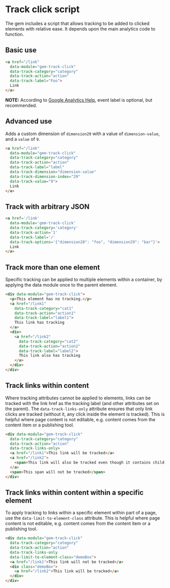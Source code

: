 # Track click script

The gem includes a script that allows tracking to be added to clicked elements with relative ease. It depends upon the main analytics code to function.

## Basic use

```html
<a href="/link"
  data-module="gem-track-click"
  data-track-category="category"
  data-track-action="action"
  data-track-label="Foo">
  Link
</a>
```

**NOTE:**  According to [Google Analytics Help](https://support.google.com/analytics/answer/1033068), event label is optional, but recommended.

## Advanced use

Adds a custom dimension of `dimension29` with a value of `dimension-value`, and a `value` of `9`.

```html
<a href="/link"
  data-module="gem-track-click"
  data-track-category="category"
  data-track-action="action"
  data-track-label="label"
  data-track-dimension="dimension-value"
  data-track-dimension-index="29"
  data-track-value="9">
  Link
</a>
```

## Track with arbitrary JSON

```html
<a href='/link'
  data-module='gem-track-click'
  data-track-category='category'
  data-track-action='1'
  data-track-label='/'
  data-track-options='{"dimension28": "foo", "dimension29": "bar"}'>
  Link
</a>
```

## Track more than one element

Specific tracking can be applied to multiple elements within a container, by applying the data module once to the parent element.

```html
<div data-module="gem-track-click">
  <p>This element has no tracking.</p>
  <a href="/link1"
    data-track-category="cat1"
    data-track-action="action1"
    data-track-label="label1">
    This link has tracking
  </a>
  <div>
    <a href="/link2"
      data-track-category="cat2"
      data-track-action="action2"
      data-track-label="label2">
      This link also has tracking
    </a>
  </div>
</div>
```

## Track links within content

Where tracking attributes cannot be applied to elements, links can be tracked with the link href as the tracking label (and other attributes set on the parent). The `data-track-links-only` attribute ensures that only link clicks are tracked (without it, any click inside the element is tracked). This is helpful where page content is not editable, e.g. content comes from the content item or a publishing tool.

```html
<div data-module="gem-track-click"
  data-track-category="category"
  data-track-action="action"
  data-track-links-only>
  <a href="/link1">This link will be tracked</a>
  <a href="/link2">
    <span>This link will also be tracked even though it contains child elements</span>
  </a>
  <span>This span will not be tracked</span>
</div>
```

## Track links within content within a specific element

To apply tracking to links within a specific element within part of a page, use the `data-limit-to-element-class` attribute. This is helpful where page content is not editable, e.g. content comes from the content item or a publishing tool.

```html
<div data-module="gem-track-click"
  data-track-category="category"
  data-track-action="action"
  data-track-links-only
  data-limit-to-element-class="demoBox">
  <a href="/link1">This link will not be tracked</a>
  <div class="demoBox">
    <a href="/link2">This link will be tracked</a>
  </div>
</div>
```

